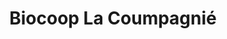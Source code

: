 ---
title: "Biocoop La Coumpagnié"
url: /aix-en-provence/biocoop-la-coumpagnie/
shop: Lebensmittel
---